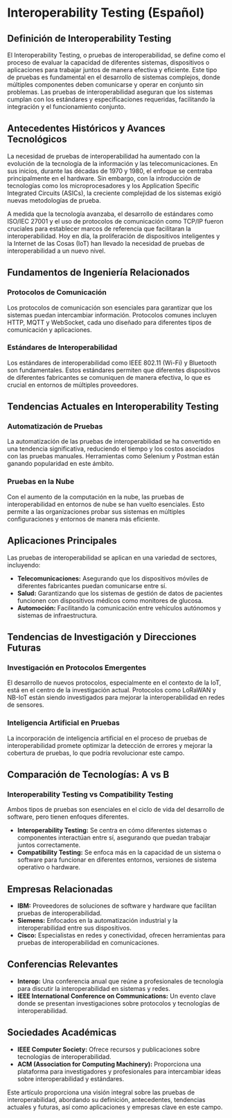 # Interoperability Testing (Español)

## Definición de Interoperability Testing

El Interoperability Testing, o pruebas de interoperabilidad, se define como el proceso de evaluar la capacidad de diferentes sistemas, dispositivos o aplicaciones para trabajar juntos de manera efectiva y eficiente. Este tipo de pruebas es fundamental en el desarrollo de sistemas complejos, donde múltiples componentes deben comunicarse y operar en conjunto sin problemas. Las pruebas de interoperabilidad aseguran que los sistemas cumplan con los estándares y especificaciones requeridas, facilitando la integración y el funcionamiento conjunto.

## Antecedentes Históricos y Avances Tecnológicos

La necesidad de pruebas de interoperabilidad ha aumentado con la evolución de la tecnología de la información y las telecomunicaciones. En sus inicios, durante las décadas de 1970 y 1980, el enfoque se centraba principalmente en el hardware. Sin embargo, con la introducción de tecnologías como los microprocesadores y los Application Specific Integrated Circuits (ASICs), la creciente complejidad de los sistemas exigió nuevas metodologías de prueba.

A medida que la tecnología avanzaba, el desarrollo de estándares como ISO/IEC 27001 y el uso de protocolos de comunicación como TCP/IP fueron cruciales para establecer marcos de referencia que facilitaran la interoperabilidad. Hoy en día, la proliferación de dispositivos inteligentes y la Internet de las Cosas (IoT) han llevado la necesidad de pruebas de interoperabilidad a un nuevo nivel.

## Fundamentos de Ingeniería Relacionados

### Protocolos de Comunicación

Los protocolos de comunicación son esenciales para garantizar que los sistemas puedan intercambiar información. Protocolos comunes incluyen HTTP, MQTT y WebSocket, cada uno diseñado para diferentes tipos de comunicación y aplicaciones.

### Estándares de Interoperabilidad

Los estándares de interoperabilidad como IEEE 802.11 (Wi-Fi) y Bluetooth son fundamentales. Estos estándares permiten que diferentes dispositivos de diferentes fabricantes se comuniquen de manera efectiva, lo que es crucial en entornos de múltiples proveedores.

## Tendencias Actuales en Interoperability Testing

### Automatización de Pruebas

La automatización de las pruebas de interoperabilidad se ha convertido en una tendencia significativa, reduciendo el tiempo y los costos asociados con las pruebas manuales. Herramientas como Selenium y Postman están ganando popularidad en este ámbito.

### Pruebas en la Nube

Con el aumento de la computación en la nube, las pruebas de interoperabilidad en entornos de nube se han vuelto esenciales. Esto permite a las organizaciones probar sus sistemas en múltiples configuraciones y entornos de manera más eficiente.

## Aplicaciones Principales

Las pruebas de interoperabilidad se aplican en una variedad de sectores, incluyendo:

- **Telecomunicaciones:** Asegurando que los dispositivos móviles de diferentes fabricantes puedan comunicarse entre sí.
- **Salud:** Garantizando que los sistemas de gestión de datos de pacientes funcionen con dispositivos médicos como monitores de glucosa.
- **Automoción:** Facilitando la comunicación entre vehículos autónomos y sistemas de infraestructura.

## Tendencias de Investigación y Direcciones Futuras

### Investigación en Protocolos Emergentes

El desarrollo de nuevos protocolos, especialmente en el contexto de la IoT, está en el centro de la investigación actual. Protocolos como LoRaWAN y NB-IoT están siendo investigados para mejorar la interoperabilidad en redes de sensores.

### Inteligencia Artificial en Pruebas

La incorporación de inteligencia artificial en el proceso de pruebas de interoperabilidad promete optimizar la detección de errores y mejorar la cobertura de pruebas, lo que podría revolucionar este campo.

## Comparación de Tecnologías: A vs B

### Interoperability Testing vs Compatibility Testing

Ambos tipos de pruebas son esenciales en el ciclo de vida del desarrollo de software, pero tienen enfoques diferentes. 

- **Interoperability Testing:** Se centra en cómo diferentes sistemas o componentes interactúan entre sí, asegurando que puedan trabajar juntos correctamente.
- **Compatibility Testing:** Se enfoca más en la capacidad de un sistema o software para funcionar en diferentes entornos, versiones de sistema operativo o hardware.

## Empresas Relacionadas

- **IBM:** Proveedores de soluciones de software y hardware que facilitan pruebas de interoperabilidad.
- **Siemens:** Enfocados en la automatización industrial y la interoperabilidad entre sus dispositivos.
- **Cisco:** Especialistas en redes y conectividad, ofrecen herramientas para pruebas de interoperabilidad en comunicaciones.

## Conferencias Relevantes

- **Interop:** Una conferencia anual que reúne a profesionales de tecnología para discutir la interoperabilidad en sistemas y redes.
- **IEEE International Conference on Communications:** Un evento clave donde se presentan investigaciones sobre protocolos y tecnologías de interoperabilidad.

## Sociedades Académicas

- **IEEE Computer Society:** Ofrece recursos y publicaciones sobre tecnologías de interoperabilidad.
- **ACM (Association for Computing Machinery):** Proporciona una plataforma para investigadores y profesionales para intercambiar ideas sobre interoperabilidad y estándares.

Este artículo proporciona una visión integral sobre las pruebas de interoperabilidad, abordando su definición, antecedentes, tendencias actuales y futuras, así como aplicaciones y empresas clave en este campo.
